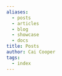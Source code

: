 ```yaml
---
aliases:
  - posts
  - articles
  - blog
  - showcase
  - docs
title: Posts
author: Cai Cooper
tags:
  - index
---
```

